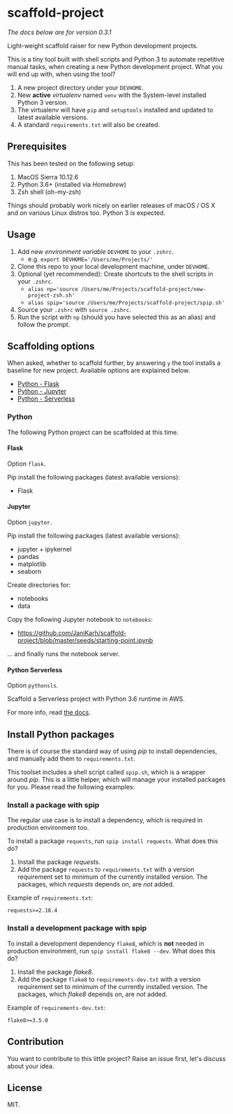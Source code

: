 # scaffold-project

*The docs below are for version 0.3.1*

Light-weight scaffold raiser for new Python development projects.

This is a tiny tool built with shell scripts and Python 3 to automate repetitive manual tasks, when creating a new Python development project. What you will end up with, when using the tool?

1. A new project directory under your `DEVHOME`.
1. New **active** *virtualenv* named `venv` with the System-level installed Python 3 version.
1. The virtualenv will have `pip` and `setuptools` installed and updated to latest available versions.
1. A standard `requirements.txt` will also be created.

## Prerequisites

This has been tested on the following setup:

1. MacOS Sierra 10.12.6
1. Python 3.6+ (installed via *Homebrew*)
1. Zsh shell (oh-my-zsh)

Things should probably work nicely on earlier releases of macOS / OS X and on various Linux distros too. Python 3 is expected.

## Usage

1. Add new *environment variable* `DEVHOME` to your `.zshrc`.
    - e.g. `export DEVHOME='/Users/me/Projects/'`
2. Clone this repo to your local development machine, under `DEVHOME`.
3. Optional (yet recommended): Create shortcuts to the shell scripts in your `.zshrc`.
    - `alias np='source /Users/me/Projects/scaffold-project/new-project-zsh.sh'`
    - `alias spip='source /Users/me/Projects/scaffold-project/spip.sh'`
4. Source your `.zshrc` with `source .zshrc`.
5. Run the script with `np` (should you have selected this as an alias) and follow the prompt.

## Scaffolding options

When asked, whether to scaffold further, by answering `y` the tool installs a baseline for new project. Available options are explained below.

- [Python - Flask](#flask)
- [Python - Jupyter](#jupyter)
- [Python - Serverless](#python-serverless)

### Python

The following Python project can be scaffolded at this time.

#### Flask

Option `flask`.

Pip install the following packages (latest available versions):

- Flask

#### Jupyter

Option `jupyter`.

Pip install the following packages (latest available versions):

- jupyter + ipykernel
- pandas
- matplotlib
- seaborn

Create directories for:

- notebooks
- data

Copy the following Jupyter notebook to `notebooks`:

- https://github.com/JaniKarh/scaffold-project/blob/master/seeds/starting-point.ipynb

... and finally runs the notebook server.

#### Python Serverless

Option `pythonsls`.

Scaffold a Serverless project with Python 3.6 runtime in AWS.

For more info, read [the docs](seeds/python-serverless/README.md).

## Install Python packages

There is of course the standard way of using *pip* to install dependencies, and manually add them to `requirements.txt`.

This toolset includes a shell script called `spip.sh`, which is a wrapper around *pip*. This is a little helper, which will manage your installed packages for you. Please read the following examples:

### Install a package with spip

The regular use case is to install a dependency, which is required in production environment too.

To install a package `requests`, run `spip install requests`. What does this do?

1. Install the package *requests*.
2. Add the package `requests` to `requirements.txt` with a version requirement set to minimum of the currently installed version. The packages, which *requests* depends on, are *not* added.

Example of `requirements.txt`:

```
requests>=2.18.4
```

### Install a development package with spip

To install a development dependency `flake8`, which is **not** needed in production environment, run `spip install flake8 --dev`. What does this do?

1. Install the package *flake8*.
2. Add the package `flake8` to `requirements-dev.txt` with a version requirement set to minimum of the currently installed version. The packages, which *flake8* depends on, are *not* added.

Example of `requirements-dev.txt`:

```
flake8>=3.5.0
```

## Contribution

You want to contribute to this little project? Raise an issue first, let's discuss about your idea.

## License

MIT.